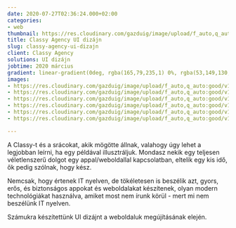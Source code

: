 ```yaml
---
date: 2020-07-27T02:36:24.000+02:00
categories:
- web
thumbnail: https://res.cloudinary.com/gazduig/image/upload/f_auto,q_auto:good/v1595812417/cms/PENS-1_cn1ra0.png
title: Classy Agency UI dizájn
slug: classy-agency-ui-dizajn
client: Classy Agency
solutions: UI dizájn
jobtime: 2020 március
gradient: linear-gradient(0deg, rgba(165,79,235,1) 0%, rgba(53,149,130,0) 45%)
images:
- https://res.cloudinary.com/gazduig/image/upload/f_auto,q_auto:good/v1595858534/cms/fooldal_wtzub1.jpg
- https://res.cloudinary.com/gazduig/image/upload/f_auto,q_auto:good/v1595858534/cms/szolgaltatasok_ifqj9x.jpg
- https://res.cloudinary.com/gazduig/image/upload/f_auto,q_auto:good/v1595858534/cms/rolunk_bsheux.jpg
- https://res.cloudinary.com/gazduig/image/upload/f_auto,q_auto:good/v1595858534/cms/melo_template_ilkxoz.jpg
- https://res.cloudinary.com/gazduig/image/upload/f_auto,q_auto:good/v1595858534/cms/csapat_xf6d31.jpg
- https://res.cloudinary.com/gazduig/image/upload/f_auto,q_auto:good/v1595858533/cms/allasajanlat_bqxrki.jpg

---
```

A Classy-t és a srácokat, akik mögötte állnak, valahogy úgy lehet a legjobban leírni, ha egy példával illusztráljuk. Mondasz nekik egy teljesen véletlenszerű dolgot egy appal/weboldallal kapcsolatban, eltelik egy kis idő, ők pedig szólnak, hogy kész.

Nemcsak, hogy értenek IT nyelven, de tökéletesen is beszélik azt, gyors, erős, és biztonságos appokat és weboldalakat készítenek, olyan modern technológiákat használva, amiket most nem írunk körül - mert mi nem beszélünk IT nyelven.

Számukra készítettünk UI dizájnt a weboldaluk megújításának elején.